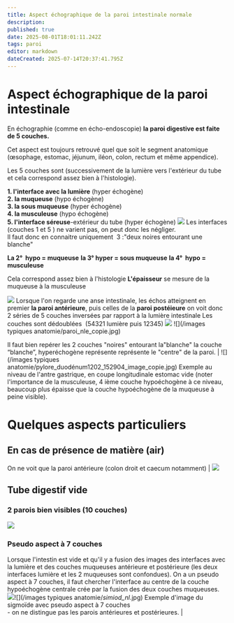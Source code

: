 ```yaml
---
title: Aspect échographique de la paroi intestinale normale
description: 
published: true
date: 2025-08-01T18:01:11.242Z
tags: paroi
editor: markdown
dateCreated: 2025-07-14T20:37:41.795Z
---
```


# Aspect échographique de la paroi intestinale
En échographie (comme en écho-endoscopie) **la paroi digestive est faite de 5 couches.**

Cet aspect est toujours retrouvé quel que soit le segment anatomique (œsophage, estomac, jéjunum, iléon, colon, rectum et même appendice).


Les 5 couches sont (successivement de la lumière vers l'extérieur du tube et cela correspond assez bien à l'histologie).


**1.  l'interface avec la lumière** (hyper échogène)**<br>2.  la muqueuse** (hypo échogène)**<br>3.  la sous muqueuse** (hyper échogène)**<br>4.  la musculeuse** (hypo échogène)**<br>5.  l'interface séreuse**-extérieur du tube (hyper échogène) 
![](/schémas/paroi_interface5-2.png)
Les interfaces (couches 1 et 5 ) ne varient pas, on peut donc les négliger.  
Il faut donc en connaitre uniquement  3 :"deux noires entourant une blanche"

**La 2°  hypo = muqueuse**
**la 3° hyper = sous muqueuse**
**la 4°  hypo = musculeuse**

Cela correspond assez bien à l'histologie
**L'épaisseur** se mesure de la muqueuse à la musculeuse

![](/schémas/capture_d’écran_2025-07-20_à_19.02.19_copie.png)
Lorsque l'on regarde une anse intestinale, les échos atteignent en premier **la paroi antérieure**, puis celles de la **paroi postéieure**
on voit donc 2 séries de 5 couches inversées par rapport à la lumière intestinale
Les couches sont dédoublées  (54321 lumière puis 12345)
![](/schémas/schéma_double_paroi.jpg)
![](/images typiques anatomie/paroi_nle_copie.jpg)


Il faut bien repérer les 2 couches "noires" entourant la"blanche"
la couche “blanche”, hyperéchogène représente représente le "centre" de la paroi. |
![](/images typiques anatomie/pylore_duodénum1202_152904_image_copie.jpg) Exemple au niveau de l'antre gastrique, en coupe longitudinale estomac vide (noter l'importance de la musculeuse, 4 ième couche hypoéchogène à ce niveau, beaucoup plus épaisse que la couche hypoéchogène de la muqueuse à peine visible).

# Quelques aspects particuliers
## En cas de présence de matière (air)
On ne voit que la paroi antérieure (colon droit et caecum notamment) | ![](/schémas/caecum_air-13.jpg)
## Tube digestif vide
### 2 parois bien visibles (10 couches)
![](/schémas/10_couches_bien_séparées.jpg) 
### Pseudo aspect à 7 couches
Lorsque l'intestin est vide et qu'il y a fusion des images des interfaces avec la lumière et des couches muqueuses antérieure et postérieure
(les deux interfaces lumière et les 2 muqueuses sont confondues).
On a un pseudo aspect à 7 couches, il faut chercher l'interface au centre de la couche hypoéchogène centrale crée par la fusion des deux couches muqueuses.
![](/schémas/ppseudo_5_couches.jpg)![](/images typiques anatomie/_simiod_nl_.jpg) 
Exemple d'image du sigmoïde avec pseudo aspect à 7 couches<br>-   on ne distingue pas les parois antérieures et postérieures. |